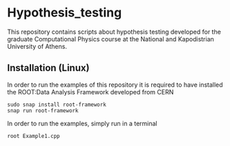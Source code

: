 # Hypothesis_testing

This repository contains scripts about hypothesis testing developed for the graduate Computational Physics course at the National and Kapodistrian University of Athens. 

## Installation (Linux)

In order to run the examples of this repository it is required to have installed the ROOT:Data Analysis Framework developed from CERN
```
sudo snap install root-framework
snap run root-framework
```
In order to run the examples, simply run in a terminal 
```
root Example1.cpp
```
